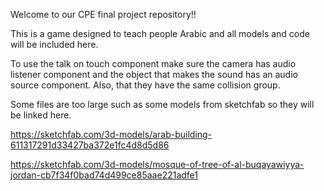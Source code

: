 Welcome to our CPE final project repository!!

This is a game designed to teach people Arabic and all models and code will be included here.

To use the talk on touch component make sure the camera has audio listener component and the object that makes the sound has an audio source component. Also, that they have the same collision group.

Some files are too large such as some models from sketchfab so they will be linked here.

https://sketchfab.com/3d-models/arab-building-611317291d33427ba372e1fc4d8d5d86

https://sketchfab.com/3d-models/mosque-of-tree-of-al-buqayawiyya-jordan-cb7f34f0bad74d499ce85aae221adfe1
